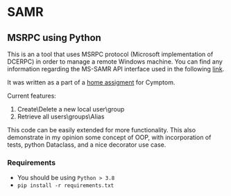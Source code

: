
# SAMR 

## MSRPC using Python
This is an a tool that uses MSRPC protocol (Microsoft implementation of DCERPC) in order to manage a remote Windows
 machine. 
You can find any information regarding the MS-SAMR API interface used in the following [link](https://docs.microsoft.com/en-us/openspecs/windows_protocols/ms-samr/4df07fab-1bbc-452f-8e92-7853a3c7e380).

It was written as a part of a [home assigment](/task/README.md) for Cymptom.

Current features:
1. Create\Delete a new local user\group
2. Retrieve all users\groups\Alias

This code can be easily extended for more functionality. 
This also demonstrate in my opinion some concept of OOP, with incorporation of tests, python Dataclass,
and a nice decorator use case.


### Requirements
- You should be using `Python > 3.8`
- `pip install -r requirements.txt`


